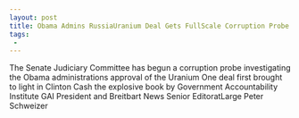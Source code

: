 ```yaml
---
layout: post
title: Obama Admins RussiaUranium Deal Gets FullScale Corruption Probe from Senate Judiciary Committee
tags:
 -
---
```

The Senate Judiciary Committee has begun a corruption probe investigating the Obama administrations approval of the Uranium One deal first brought to light in Clinton Cash the explosive book by Government Accountability Institute GAI President and Breitbart News Senior EditoratLarge Peter Schweizer
